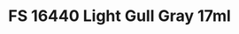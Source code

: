---
layout: product
title: "FS 16440 Light Gull Gray 17ml"
price: "320" 
desc: "Akrilna boja 17mL"
img_path: "/assets/img/AK2051.webp"
brand: "AK "
available: true
special_offer: false
new: false
soon: false
cat: "020000"
subcat: "020200"
subsubcat: "020203"
sifra: "AK2051"
popular: false
---